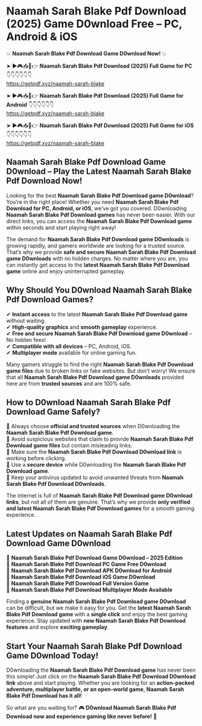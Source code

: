 # Naamah Sarah Blake Pdf Download (2025) Game D0wnload Free – PC, Android & iOS

💥 **Naamah Sarah Blake Pdf Download Game D0wnload Now!** 💥  

➤ ►🎮📥📱👉 **Naamah Sarah Blake Pdf Download (2025) Full Game for PC** 👇👇👇👇👇👇  
https://getpdf.xyz/naamah-sarah-blake  

➤ ►🎮📥📱👉 **Naamah Sarah Blake Pdf Download (2025) Full Game for Android** 👇👇👇👇👇👇  
https://getpdf.xyz/naamah-sarah-blake  

➤ ►🎮📥📱👉 **Naamah Sarah Blake Pdf Download (2025) Full Game for iOS** 👇👇👇👇👇👇  
https://getpdf.xyz/naamah-sarah-blake  

## Naamah Sarah Blake Pdf Download Game D0wnload – Play the Latest Naamah Sarah Blake Pdf Download Now!

Looking for the best **Naamah Sarah Blake Pdf Download game D0wnload**? You’re in the right place! Whether you need **Naamah Sarah Blake Pdf Download for PC, Android, or iOS**, we’ve got you covered. D0wnloading **Naamah Sarah Blake Pdf Download games** has never been easier. With our direct links, you can access the **Naamah Sarah Blake Pdf Download game** within seconds and start playing right away!  

The demand for **Naamah Sarah Blake Pdf Download game D0wnloads** is growing rapidly, and gamers worldwide are looking for a trusted source. That’s why we provide **safe and secure Naamah Sarah Blake Pdf Download game D0wnloads** with no hidden charges. No matter where you are, you can instantly get access to the **latest Naamah Sarah Blake Pdf Download game** online and enjoy uninterrupted gameplay.  

## **Why Should You D0wnload Naamah Sarah Blake Pdf Download Games?**  

✔ **Instant access** to the latest **Naamah Sarah Blake Pdf Download game** without waiting.  
✔ **High-quality graphics** and **smooth gameplay** experience.  
✔ **Free and secure Naamah Sarah Blake Pdf Download game D0wnload** – No hidden fees!  
✔ **Compatible with all devices** – PC, Android, iOS.  
✔ **Multiplayer mode** available for online gaming fun.  

Many gamers struggle to find the right **Naamah Sarah Blake Pdf Download game files** due to broken links or fake websites. But don’t worry! We ensure that all **Naamah Sarah Blake Pdf Download game D0wnloads** provided here are from **trusted sources** and are 100% safe.  

## **How to D0wnload Naamah Sarah Blake Pdf Download Game Safely?**  

📌 Always choose **official and trusted sources** when D0wnloading the **Naamah Sarah Blake Pdf Download game**.  
📌 Avoid suspicious websites that claim to provide **Naamah Sarah Blake Pdf Download game files** but contain misleading links.  
📌 Make sure the **Naamah Sarah Blake Pdf Download D0wnload link** is working before clicking.  
📌 Use a **secure device** while D0wnloading the **Naamah Sarah Blake Pdf Download game**.  
📌 Keep your antivirus updated to avoid unwanted threats from **Naamah Sarah Blake Pdf Download D0wnloads**.  

The internet is full of **Naamah Sarah Blake Pdf Download game D0wnload links**, but not all of them are genuine. That’s why we provide **only verified and latest Naamah Sarah Blake Pdf Download games** for a smooth gaming experience.  

## **Latest Updates on Naamah Sarah Blake Pdf Download Game D0wnload**  

🔹 **Naamah Sarah Blake Pdf Download Game D0wnload – 2025 Edition**  
🔹 **Naamah Sarah Blake Pdf Download PC Game Free D0wnload**  
🔹 **Naamah Sarah Blake Pdf Download APK D0wnload for Android**  
🔹 **Naamah Sarah Blake Pdf Download iOS Game D0wnload**  
🔹 **Naamah Sarah Blake Pdf Download Full Version Game**  
🔹 **Naamah Sarah Blake Pdf Download Multiplayer Mode Available**  

Finding a **genuine Naamah Sarah Blake Pdf Download game D0wnload** can be difficult, but we make it easy for you. Get the **latest Naamah Sarah Blake Pdf Download game** with a **single click** and enjoy the best gaming experience. Stay updated with **new Naamah Sarah Blake Pdf Download features** and explore **exciting gameplay**.  

## **Start Your Naamah Sarah Blake Pdf Download Game D0wnload Today!**  

D0wnloading the **Naamah Sarah Blake Pdf Download game** has never been this simple! Just click on the **Naamah Sarah Blake Pdf Download D0wnload link** above and start playing. Whether you are looking for an **action-packed adventure, multiplayer battle, or an open-world game**, **Naamah Sarah Blake Pdf Download has it all!**  

So what are you waiting for? 🎮 **D0wnload Naamah Sarah Blake Pdf Download now and experience gaming like never before!** 🚀  